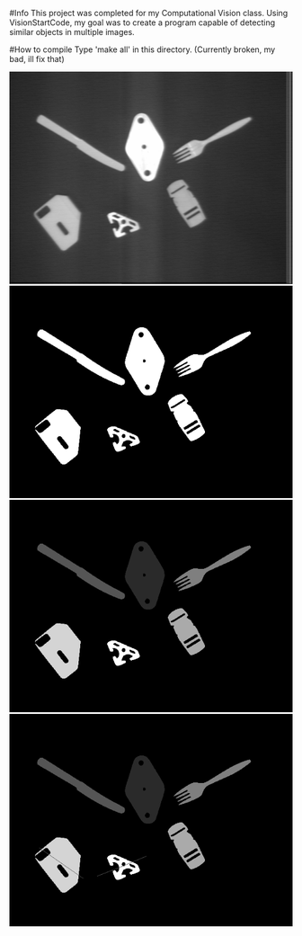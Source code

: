 #Info
This project was completed for my Computational Vision class. Using VisionStartCode, my goal was to create a program capable of detecting similar objects in multiple images.

#How to compile
Type 'make all' in this directory. (Currently broken, my bad, ill fix that)

![alt text](OUTPUT/many_objects_2.png)
![alt text](OUTPUT/many_objects_2_binary.png)
![alt text](OUTPUT/many_objects_2_labeled.png)
![alt text](OUTPUT/many_objects_2_matches.png)
